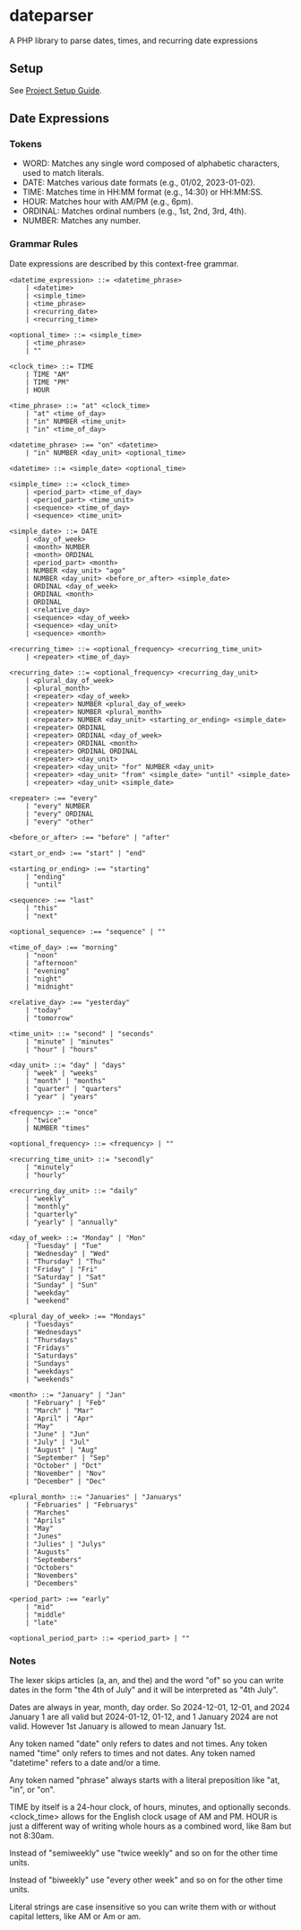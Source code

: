 # dateparser

A PHP library to parse dates, times, and recurring date expressions

## Setup

See [Project Setup Guide](docs/setup_guide.md).

## Date Expressions

### Tokens

-   WORD: Matches any single word composed of alphabetic characters, used to
    match literals.
-   DATE: Matches various date formats (e.g., 01/02, 2023-01-02).
-   TIME: Matches time in HH:MM format (e.g., 14:30) or HH:MM:SS.
-   HOUR: Matches hour with AM/PM (e.g., 6pm).
-   ORDINAL: Matches ordinal numbers (e.g., 1st, 2nd, 3rd, 4th).
-   NUMBER: Matches any number.

### Grammar Rules

Date expressions are described by this context-free grammar.

```
<datetime_expression> ::= <datetime_phrase>
    | <datetime>
    | <simple_time>
    | <time_phrase>
    | <recurring_date>
    | <recurring_time>

<optional_time> ::= <simple_time>
    | <time_phrase>
    | ""

<clock_time> ::= TIME
    | TIME "AM"
    | TIME "PM"
    | HOUR

<time_phrase> ::= "at" <clock_time>
    | "at" <time_of_day>
    | "in" NUMBER <time_unit>
    | "in" <time_of_day>

<datetime_phrase> :== "on" <datetime>
    | "in" NUMBER <day_unit> <optional_time>

<datetime> ::= <simple_date> <optional_time>

<simple_time> ::= <clock_time>
    | <period_part> <time_of_day>
    | <period_part> <time_unit>
    | <sequence> <time_of_day>
    | <sequence> <time_unit>

<simple_date> ::= DATE
    | <day_of_week>
    | <month> NUMBER
    | <month> ORDINAL
    | <period_part> <month>
    | NUMBER <day_unit> "ago"
    | NUMBER <day_unit> <before_or_after> <simple_date>
    | ORDINAL <day_of_week>
    | ORDINAL <month>
    | ORDINAL
    | <relative_day>
    | <sequence> <day_of_week>
    | <sequence> <day_unit>
    | <sequence> <month>

<recurring_time> ::= <optional_frequency> <recurring_time_unit>
    | <repeater> <time_of_day>

<recurring_date> ::= <optional_frequency> <recurring_day_unit>
    | <plural_day_of_week>
    | <plural_month>
    | <repeater> <day_of_week>
    | <repeater> NUMBER <plural_day_of_week>
    | <repeater> NUMBER <plural_month>
    | <repeater> NUMBER <day_unit> <starting_or_ending> <simple_date>
    | <repeater> ORDINAL
    | <repeater> ORDINAL <day_of_week>
    | <repeater> ORDINAL <month>
    | <repeater> ORDINAL ORDINAL
    | <repeater> <day_unit>
    | <repeater> <day_unit> "for" NUMBER <day_unit>
    | <repeater> <day_unit> "from" <simple_date> "until" <simple_date>
    | <repeater> <day_unit> <simple_date>

<repeater> :== "every"
    | "every" NUMBER
    | "every" ORDINAL
    | "every" "other"

<before_or_after> :== "before" | "after"

<start_or_end> :== "start" | "end"

<starting_or_ending> :== "starting"
    | "ending"
    | "until"

<sequence> :== "last"
    | "this"
    | "next"

<optional_sequence> :== "sequence" | ""

<time_of_day> :== "morning"
    | "noon"
    | "afternoon"
    | "evening"
    | "night"
    | "midnight"

<relative_day> :== "yesterday"
    | "today"
    | "tomorrow"

<time_unit> ::= "second" | "seconds"
    | "minute" | "minutes"
    | "hour" | "hours"

<day_unit> ::= "day" | "days"
    | "week" | "weeks"
    | "month" | "months"
    | "quarter" | "quarters"
    | "year" | "years"

<frequency> ::= "once"
    | "twice"
    | NUMBER "times"

<optional_frequency> ::= <frequency> | ""

<recurring_time_unit> ::= "secondly"
    | "minutely"
    | "hourly"

<recurring_day_unit> ::= "daily"
    | "weekly"
    | "monthly"
    | "quarterly"
    | "yearly" | "annually"

<day_of_week> ::= "Monday" | "Mon"
    | "Tuesday" | "Tue"
    | "Wednesday" | "Wed"
    | "Thursday" | "Thu"
    | "Friday" | "Fri"
    | "Saturday" | "Sat"
    | "Sunday" | "Sun"
    | "weekday"
    | "weekend"

<plural_day_of_week> :== "Mondays"
    | "Tuesdays"
    | "Wednesdays"
    | "Thursdays"
    | "Fridays"
    | "Saturdays"
    | "Sundays"
    | "weekdays"
    | "weekends"

<month> ::= "January" | "Jan"
    | "February" | "Feb"
    | "March" | "Mar"
    | "April" | "Apr"
    | "May"
    | "June" | "Jun"
    | "July" | "Jul"
    | "August" | "Aug"
    | "September" | "Sep"
    | "October" | "Oct"
    | "November" | "Nov"
    | "December" | "Dec"

<plural_month> ::= "Januaries" | "Januarys"
    | "Februaries" | "Februarys"
    | "Marches"
    | "Aprils"
    | "May"
    | "Junes"
    | "Julies" | "Julys"
    | "Augusts"
    | "Septembers"
    | "Octobers"
    | "Novembers"
    | "Decembers"

<period_part> :== "early"
    | "mid"
    | "middle"
    | "late"

<optional_period_part> ::= <period_part> | ""
```

### Notes

The lexer skips articles (a, an, and the) and the word "of" so you can write
dates in the form "the 4th of July" and it will be interpreted as "4th July".

Dates are always in year, month, day order. So 2024-12-01, 12-01, and 2024
January 1 are all valid but 2024-01-12, 01-12, and 1 January 2024 are not valid.
However 1st January is allowed to mean January 1st.

Any token named "date" only refers to dates and not times. Any token named
"time" only refers to times and not dates. Any token named "datetime" refers to
a date and/or a time.

Any token named "phrase" always starts with a literal preposition like "at,
"in", or "on".

TIME by itself is a 24-hour clock, of hours, minutes, and optionally seconds.
<clock_time> allows for the English clock usage of AM and PM. HOUR is just a
different way of writing whole hours as a combined word, like 8am but not
8:30am.

Instead of "semiweekly" use "twice weekly" and so on for the other time units.

Instead of "biweekly" use "every other week" and so on for the other time units.

Literal strings are case insensitive so you can write them with or without
capital letters, like AM or Am or am.
